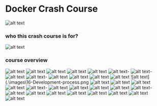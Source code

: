 # Docker Crash Course
![alt text](.\images\01-DockerCrashCourse.png)
### who this crash course is for?
![alt text](.\images\02-What-you-will-Learn.png)
### course overview
![alt text](.\images\03-1-What-and-Why-of-Docker.png)
![alt text](.\images\04-Course-Content.png)
![alt text](.\images\05-Course-List-Run-Containers-Cmds.png)
![alt text](.\images\06-Course-List-Create-Own-Image.png)
![alt text](.\images\07-Course-List--Learn-Docker-Commands-List.png)
![alt text](.\images\08-Course-List---Image-Versioning.png)-
![alt text](.\images\09-Course-List---Docker-WorkFlow-Big-Picture.png)-
![alt text](.\images\10-Course-List---Docker-Work-Flow-Big-Picture--Details.png)
![alt text](.\images\11-Course---Confidence.png)-
![alt text](.\images\12-What-is-Docker,-Problems-it-Solves.png)
![alt text](.\images\13-What-is-Docker-in-Detail.png)
![alt text](.\images\14-Before-Docker.png)
![alt text](.\images\15-What-Problems-Docker-Solves.png)
![alt text](.\images\16-Development-process.png
![alt text](.\images\17-Development-Process-Before-Containers.png)
![alt text](.\images\18-Dev-Before-Containers---Complex---Specific-to-OS.png)
![alt text](.\images\19-App-uses-10-Services,-each-developer-needs-to-install-10.png)
![alt text](.\images\Docker-Crash-Course---Nana/20-Dev-Process-with-Containers.png)
![alt text](.\images\20-Dev-Process-with-Containers.png)-
![alt text](.\images\21-Docker-using-same-command-for-all-the-services.png)
![alt text](.\images\22-Docker-Standardizes-Process.png)
![alt text](.\images\23-Docker-running-different-Redis-versions.png)
![alt text](.\images\24-Containers-Improving-App-Deployment-Process.png)
![alt text](.\images\24-Deployment-Process-Before-containers.png)-
![alt text](.\images\25---Packaging-Jar-file-for-Java-Application.png)
![alt text](.\images\26-Packaging-with-DB.png)
![alt text](.\images\27.png)
![alt text](.\images\28.png)
![alt text](.\images\29.png)
![alt text](.\images\30.png)
![alt text](.\images\31.png)
![alt text](.\images\32-VM-VS-Docker.png)
